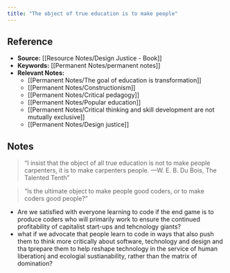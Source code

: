 ```yaml
---
title: "The object of true education is to make people"
---
```

## Reference
- **Source:** [[Resource Notes/Design Justice - Book]]
- **Keywords:** [[Permanent Notes/permanent notes]]
- **Relevant Notes:** 	
	- [[Permanent Notes/The goal of education is transformation]]
	- [[Permanent Notes/Constructionism]]
	- [[Permanent Notes/Critical pedagogy]]
	- [[Permanent Notes/Popular education]]
	- [[Permanent Notes/Critical thinking and skill development are not mutually exclusive]]
	- [[Permanent Notes/Design justice]]
## Notes
> “I insist that the object of all true education is not to make people carpenters, it is to make carpenters people.
—W. E. B. Du Bois, The Talented Tenth”

> “Is the ultimate object to make people good coders, or to make coders good people?”

+ Are we satisfied with everyone learning to code if the end game is to produce coders who will primarily work to ensure the continued profitability of capitalist start-ups and tehcnology giants?
+ what if we advocate that people learn to code in ways that also push them to think more critically about software, technology and design and tha tprepare them to help reshape technology in the service of human liberationj and ecologial sustianability, rather than the matrix of domination?